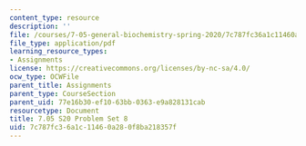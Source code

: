 ```yaml
---
content_type: resource
description: ''
file: /courses/7-05-general-biochemistry-spring-2020/7c787fc36a1c11460a280f8ba218357f_MIT7_05S20_Pset8.pdf
file_type: application/pdf
learning_resource_types:
- Assignments
license: https://creativecommons.org/licenses/by-nc-sa/4.0/
ocw_type: OCWFile
parent_title: Assignments
parent_type: CourseSection
parent_uid: 77e16b30-ef10-63bb-0363-e9a828131cab
resourcetype: Document
title: 7.05 S20 Problem Set 8
uid: 7c787fc3-6a1c-1146-0a28-0f8ba218357f
---
```

